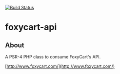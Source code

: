 [![Build Status](https://travis-ci.org/pelevesque/foxycart-api.svg?branch=master)](https://travis-ci.org/pelevesque/foxycart-api)

# foxycart-api

## About

A PSR-4 PHP class to consume FoxyCart's API.

[http://www.foxycart.com/](http://www.foxycart.com/)
